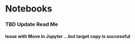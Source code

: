 # Notebooks
### TBD Update Read Me
#### Issue with Move in Jupyter ...but target copy is successful
